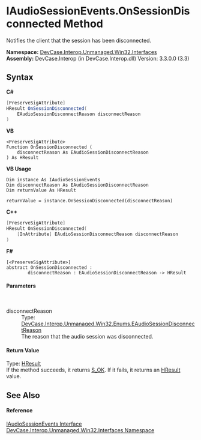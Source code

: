 # IAudioSessionEvents.OnSessionDisconnected Method 
 

Notifies the client that the session has been disconnected.

**Namespace:**&nbsp;<a href="N_DevCase_Interop_Unmanaged_Win32_Interfaces">DevCase.Interop.Unmanaged.Win32.Interfaces</a><br />**Assembly:**&nbsp;DevCase.Interop (in DevCase.Interop.dll) Version: 3.3.0.0 (3.3)

## Syntax

**C#**<br />
``` C#
[PreserveSigAttribute]
HResult OnSessionDisconnected(
	EAudioSessionDisconnectReason disconnectReason
)
```

**VB**<br />
``` VB
<PreserveSigAttribute>
Function OnSessionDisconnected ( 
	disconnectReason As EAudioSessionDisconnectReason
) As HResult
```

**VB Usage**<br />
``` VB Usage
Dim instance As IAudioSessionEvents
Dim disconnectReason As EAudioSessionDisconnectReason
Dim returnValue As HResult

returnValue = instance.OnSessionDisconnected(disconnectReason)
```

**C++**<br />
``` C++
[PreserveSigAttribute]
HResult OnSessionDisconnected(
	[InAttribute] EAudioSessionDisconnectReason disconnectReason
)
```

**F#**<br />
``` F#
[<PreserveSigAttribute>]
abstract OnSessionDisconnected : 
        disconnectReason : EAudioSessionDisconnectReason -> HResult 

```


#### Parameters
&nbsp;<dl><dt>disconnectReason</dt><dd>Type: <a href="T_DevCase_Interop_Unmanaged_Win32_Enums_EAudioSessionDisconnectReason">DevCase.Interop.Unmanaged.Win32.Enums.EAudioSessionDisconnectReason</a><br />The reason that the audio session was disconnected.</dd></dl>

#### Return Value
Type: <a href="T_DevCase_Interop_Unmanaged_Win32_Enums_HResult">HResult</a><br />If the method succeeds, it returns <a href="T_DevCase_Interop_Unmanaged_Win32_Enums_HResult">S_OK</a>. If it fails, it returns an <a href="T_DevCase_Interop_Unmanaged_Win32_Enums_HResult">HResult</a> value.

## See Also


#### Reference
<a href="T_DevCase_Interop_Unmanaged_Win32_Interfaces_IAudioSessionEvents">IAudioSessionEvents Interface</a><br /><a href="N_DevCase_Interop_Unmanaged_Win32_Interfaces">DevCase.Interop.Unmanaged.Win32.Interfaces Namespace</a><br />